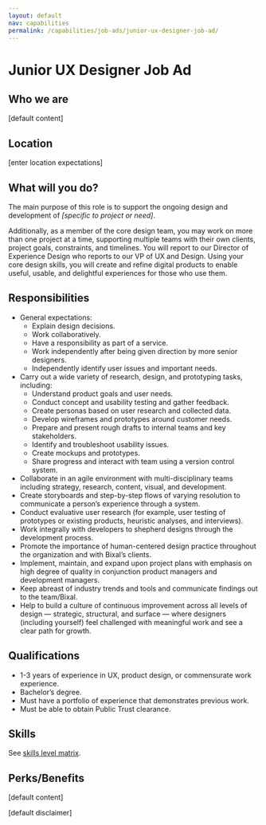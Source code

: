 ```yaml
---
layout: default
nav: capabilities
permalink: /capabilities/job-ads/junior-ux-designer-job-ad/
---
```


# Junior UX Designer Job Ad

## Who we are
[default content]

## Location
[enter location expectations]

## What will you do?
The main purpose of this role is to support the ongoing design and development of *[specific to project or need]*.

Additionally, as a member of the core design team, you may work on more than one project at a time, supporting multiple teams with their own clients, project goals, constraints, and timelines. You will report to our Director of Experience Design who reports to our VP of UX and Design. Using your core design skills, you will create and refine digital products to enable useful, usable, and delightful experiences for those who use them.

## Responsibilities
- General expectations:
  - Explain design decisions.
  - Work collaboratively.
  - Have a responsibility as part of a service.
  - Work independently after being given direction by more senior designers.
  - Independently identify user issues and important needs.
- Carry out a wide variety of research, design, and prototyping tasks, including:
  - Understand product goals and user needs.
  - Conduct concept and usability testing and gather feedback.
  - Create personas based on user research and collected data.
  - Develop wireframes and prototypes around customer needs.
  - Prepare and present rough drafts to internal teams and key stakeholders.
  - Identify and troubleshoot usability issues.
  - Create mockups and prototypes.
  - Share progress and interact with team using a version control system.
- Collaborate in an agile environment with multi-disciplinary teams including strategy, research, content, visual, and development.
- Create storyboards and step-by-step flows of varying resolution to communicate a person’s experience through a system.
- Conduct evaluative user research (for example, user testing of prototypes or existing products, heuristic analyses, and interviews).
- Work integrally with developers to shepherd designs through the development process.
- Promote the importance of human-centered design practice throughout the organization and with Bixal’s clients.
- Implement, maintain, and expand upon project plans with emphasis on high degree of quality in conjunction product managers and development managers.
- Keep abreast of industry trends and tools and communicate findings out to the team/Bixal.
- Help to build a culture of continuous improvement across all levels of design — strategic, structural, and surface — where designers (including yourself) feel challenged with meaningful work and see a clear path for growth.

## Qualifications
- 1-3 years of experience in UX, product design, or commensurate work experience.
- Bachelor’s degree.
- Must have a portfolio of experience that demonstrates previous work.
- Must be able to obtain Public Trust clearance.

## Skills

See [skills level matrix](../../ux-designer-level-matrix/#junior-ux-designer).

## Perks/Benefits
[default content]

[default disclaimer]
